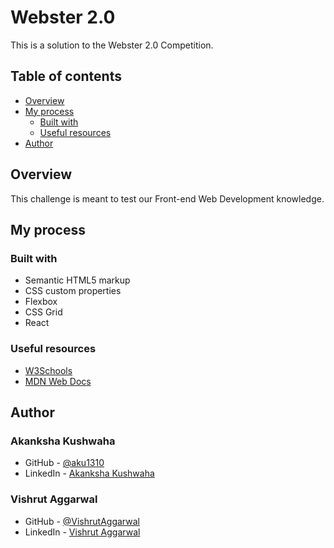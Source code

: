 # Webster 2.0

This is a solution to the Webster 2.0 Competition.

## Table of contents

- [Overview](#overview)
- [My process](#my-process)
  - [Built with](#built-with)
  - [Useful resources](#useful-resources)
- [Author](#author)

## Overview

This challenge is meant to test our Front-end Web Development knowledge.

## My process

### Built with

- Semantic HTML5 markup
- CSS custom properties
- Flexbox
- CSS Grid
- React

### Useful resources

- [W3Schools](https://www.w3schools.com/css/)
- [MDN Web Docs](https://developer.mozilla.org/en-US/docs/Web/CSS)

## Author

### Akanksha Kushwaha
- GitHub - [@aku1310](https://www.github.com/aku1310/)
- LinkedIn - [Akanksha Kushwaha](https://www.linkedin.com/in/akankshakushwaha/)

### Vishrut Aggarwal
- GitHub - [@VishrutAggarwal](https://www.github.com/VishrutAggarwal/)
- LinkedIn - [Vishrut Aggarwal](https://www.linkedin.com/in/vishrut-aggarwal/)
